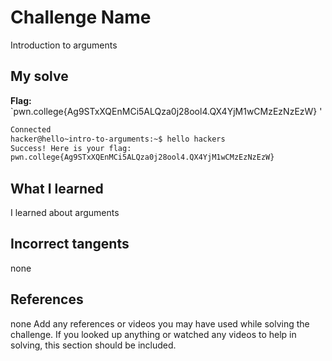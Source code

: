 # Challenge Name
Introduction to arguments

## My solve
**Flag:** `pwn.college{Ag9STxXQEnMCi5ALQza0j28ool4.QX4YjM1wCMzEzNzEzW} '

```bash
Connected
hacker@hello~intro-to-arguments:~$ hello hackers
Success! Here is your flag:
pwn.college{Ag9STxXQEnMCi5ALQza0j28ool4.QX4YjM1wCMzEzNzEzW}
```

## What I learned 
I learned about arguments

## Incorrect tangents 
none

## References 
none
Add any references or videos you may have used while solving the challenge. If you looked up anything or watched any videos to help in solving, this section should be included.

